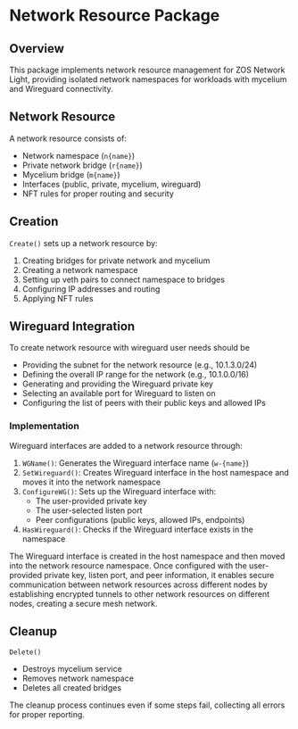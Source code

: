 # Network Resource Package

## Overview

This package implements network resource management for ZOS Network Light, providing isolated network namespaces for workloads with mycelium and Wireguard connectivity.

## Network Resource

A network resource consists of:

- Network namespace (`n{name}`)
- Private network bridge (`r{name}`)
- Mycelium bridge (`m{name}`)
- Interfaces (public, private, mycelium, wireguard)
- NFT rules for proper routing and security

## Creation

`Create()` sets up a network resource by:

1. Creating bridges for private network and mycelium
2. Creating a network namespace
3. Setting up veth pairs to connect namespace to bridges
4. Configuring IP addresses and routing
5. Applying NFT rules

## Wireguard Integration

To create network resource with wireguard user needs should be

- Providing the subnet for the network resource (e.g., 10.1.3.0/24)
- Defining the overall IP range for the network (e.g., 10.1.0.0/16)
- Generating and providing the Wireguard private key
- Selecting an available port for Wireguard to listen on
- Configuring the list of peers with their public keys and allowed IPs

### Implementation

Wireguard interfaces are added to a network resource through:

1. `WGName()`: Generates the Wireguard interface name (`w-{name}`)
2. `SetWireguard()`: Creates Wireguard interface in the host namespace and moves it into the network namespace
3. `ConfigureWG()`: Sets up the Wireguard interface with:
   - The user-provided private key
   - The user-selected listen port
   - Peer configurations (public keys, allowed IPs, endpoints)
4. `HasWireguard()`: Checks if the Wireguard interface exists in the namespace

The Wireguard interface is created in the host namespace and then moved into the network resource namespace. Once configured with the user-provided private key, listen port, and peer information, it enables secure communication between network resources across different nodes by establishing encrypted tunnels to other network resources on different nodes, creating a secure mesh network.

## Cleanup

`Delete()`

- Destroys mycelium service
- Removes network namespace
- Deletes all created bridges

The cleanup process continues even if some steps fail, collecting all errors for proper reporting.
